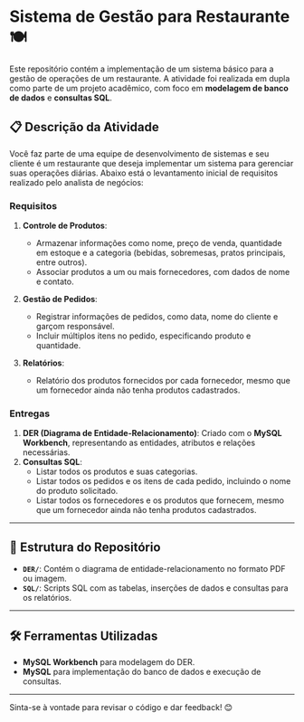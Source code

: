 # Sistema de Gestão para Restaurante 🍽️

Este repositório contém a implementação de um sistema básico para a gestão de operações de um restaurante. A atividade foi realizada em dupla como parte de um projeto acadêmico, com foco em **modelagem de banco de dados** e **consultas SQL**.

## 📋 Descrição da Atividade

Você faz parte de uma equipe de desenvolvimento de sistemas e seu cliente é um restaurante que deseja implementar um sistema para gerenciar suas operações diárias. Abaixo está o levantamento inicial de requisitos realizado pelo analista de negócios:

### Requisitos

1. **Controle de Produtos**:
   - Armazenar informações como nome, preço de venda, quantidade em estoque e a categoria (bebidas, sobremesas, pratos principais, entre outros).
   - Associar produtos a um ou mais fornecedores, com dados de nome e contato.

2. **Gestão de Pedidos**:
   - Registrar informações de pedidos, como data, nome do cliente e garçom responsável.
   - Incluir múltiplos itens no pedido, especificando produto e quantidade.

3. **Relatórios**:
   - Relatório dos produtos fornecidos por cada fornecedor, mesmo que um fornecedor ainda não tenha produtos cadastrados.

### Entregas

1. **DER (Diagrama de Entidade-Relacionamento)**: Criado com o **MySQL Workbench**, representando as entidades, atributos e relações necessárias.
2. **Consultas SQL**:
   - Listar todos os produtos e suas categorias.
   - Listar todos os pedidos e os itens de cada pedido, incluindo o nome do produto solicitado.
   - Listar todos os fornecedores e os produtos que fornecem, mesmo que um fornecedor ainda não tenha produtos cadastrados.

---

## 📂 Estrutura do Repositório

- **`DER/`**: Contém o diagrama de entidade-relacionamento no formato PDF ou imagem.
- **`SQL/`**: Scripts SQL com as tabelas, inserções de dados e consultas para os relatórios.

---

## 🛠️ Ferramentas Utilizadas

- **MySQL Workbench** para modelagem do DER.
- **MySQL** para implementação do banco de dados e execução de consultas.

---

Sinta-se à vontade para revisar o código e dar feedback! 😊
